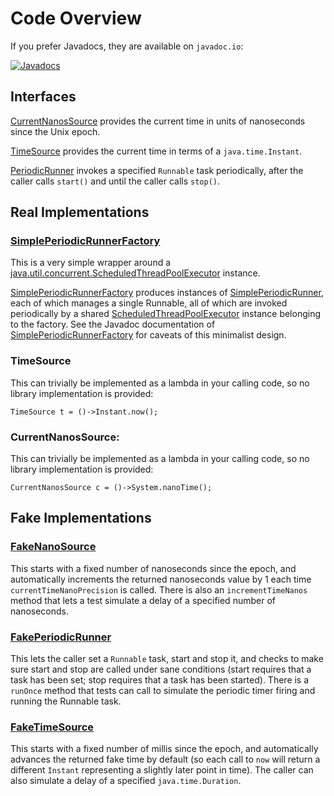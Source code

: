 # Code Overview

If you prefer Javadocs, they are available on `javadoc.io`:

[![Javadocs](https://www.javadoc.io/badge/com.pervasivecode/time-utils.svg)](https://www.javadoc.io/doc/com.pervasivecode/time-utils)


## Interfaces

[CurrentNanosSource](src/main/java/com/pervasivecode/utils/time/api/CurrentNanosSource.java) provides the current time in units of nanoseconds since the Unix epoch.

[TimeSource](src/main/java/com/pervasivecode/utils/time/api/TimeSource.java) provides the current time in terms of a `java.time.Instant`.

[PeriodicRunner](src/main/java/com/pervasivecode/utils/time/api/PeriodicRunner.java) invokes a specified `Runnable` task periodically, after the caller calls `start()` and until the caller calls `stop()`.


## Real Implementations

### [SimplePeriodicRunnerFactory](src/main/java/com/pervasivecode/utils/time/impl/SimplePeriodicRunner.java)
This is a very simple wrapper around a [java.util.concurrent.ScheduledThreadPoolExecutor](https://docs.oracle.com/javase/10/docs/api/java/util/concurrent/ScheduledThreadPoolExecutor.html) instance. 

[SimplePeriodicRunnerFactory](src/main/java/com/pervasivecode/utils/time/impl/SimplePeriodicRunnerFactory.java) produces instances of [SimplePeriodicRunner](src/main/java/com/pervasivecode/utils/time/impl/SimplePeriodicRunner.java), each of which manages a single Runnable, all of which are invoked periodically by a shared [ScheduledThreadPoolExecutor](https://docs.oracle.com/javase/10/docs/api/java/util/concurrent/ScheduledThreadPoolExecutor.html) instance belonging to the factory. See the Javadoc documentation of [SimplePeriodicRunnerFactory](src/main/java/com/pervasivecode/utils/time/impl/SimplePeriodicRunnerFactory.java) for caveats of this minimalist design.

### TimeSource

This can trivially be implemented as a lambda in your calling code, so no library implementation is provided:

```
TimeSource t = ()->Instant.now();
```

### CurrentNanosSource:

This can trivially be implemented as a lambda in your calling code, so no library implementation is provided:

```
CurrentNanosSource c = ()->System.nanoTime();

```

## Fake Implementations

### [FakeNanoSource](src/main/java/com/pervasivecode/utils/time/testing/FakeNanoSource.java)

This starts with a fixed number of nanoseconds since the epoch, and automatically increments the returned nanoseconds value by 1 each time `currentTimeNanoPrecision` is called. There is also an `incrementTimeNanos` method that lets a test simulate a delay of a specified number of nanoseconds.

### [FakePeriodicRunner](src/main/java/com/pervasivecode/utils/time/testing/FakePeriodicRunner.java)

This lets the caller set a `Runnable` task, start and stop it, and checks to make sure start and stop are called under sane conditions (start requires that a task has been set; stop requires that a task has been started). There is a `runOnce` method that tests can call to simulate the periodic timer firing and running the Runnable task.

### [FakeTimeSource](src/main/java/com/pervasivecode/utils/time/testing/FakeTimeSource.java)

This starts with a fixed number of millis since the epoch, and automatically advances the returned fake time by default (so each call to `now` will return a different `Instant` representing a slightly later point in time). The caller can also simulate a delay of a specified `java.time.Duration`.
